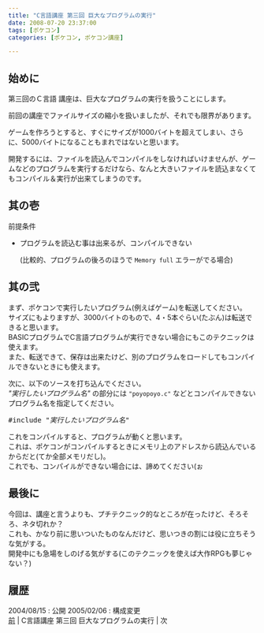 ```yaml
---
title: "C言語講座 第三回 巨大なプログラムの実行"
date: 2008-07-20 23:37:00
tags: [ポケコン]
categories: [ポケコン, ポケコン講座]

---
```


## 始めに

<!-- 20050206 -->

第三回のＣ言語 講座は、巨大なプログラムの実行を扱うことにします。 

前回の講座でファイルサイズの縮小を扱いましたが、それでも限界があります。
	  
ゲームを作ろうとすると、すぐにサイズが1000バイトを超えてしまい、さらに、5000バイトになることもまれではないと思います。
	  
開発するには、ファイルを読込んでコンパイルをしなければいけませんが、ゲームなどのプログラムを実行するだけなら、なんと大きいファイルを読込まなくてもコンパイル＆実行が出来てしまうのです。

## 其の壱

前提条件
	  


  * プログラムを読込む事は出来るが、コンパイルできない
			  
    (比較的、プログラムの後ろのほうで `Memory full` エラーがでる場合) </div> 

## 其の弐

<div><p>
まず、ポケコンで実行したいプログラム(例えばゲーム)を転送してください。<br /> サイズにもよりますが、3000バイトのもので、4・5本ぐらい(たぶん)は転送できると思います。<br /> BASICプログラムでC言語プログラムが実行できない場合にもこのテクニックは使えます。<br /> また、転送できて、保存は出来たけど、別のプログラムをロードしてもコンパイルできないときにも使えます。
</p>
<p>
次に、以下のソースを打ち込んでください。<br /> <em>"実行したいプログラム名"</em> の部分には <code>"poyopoyo.c"</code> などとコンパイルできないプログラム名を指定してください。
</p>
<pre>
#include <i>"実行したいプログラム名"</i>
</pre>
<p>
これをコンパイルすると、プログラムが動くと思います。<br /> これは、ポケコンがコンパイルするときにメモリ上のアドレスから読込んでいるからだと<span>(てか全部メモリだし)</span>。<br /> これでも、コンパイルができない場合には、諦めてください(ぉ
</p>
<h2>
最後に
</h2>
<p>
今回は、講座と言うよりも、プチテクニック的なところが在ったけど、そろそろ、ネタ切れか？<br /> これも、かなり前に思いついたものなんだけど、思いつきの割には役に立ちそうな気がする。<br /> 開発中にも急場をしのげる気がする(このテクニックを使えば大作RPGも夢じゃない？)
</p>
<h2>
履歴
</h2>
2004/08/15
: 公開
2005/02/06
: 構成変更
<div class="siblings_navigation">
<a href="/pokecom/lecture/01_key_input" title="C言語講座 第一回 キー入力" >前</a> | C言語講座 第三回 巨大なプログラムの実行 | 次
</div>
